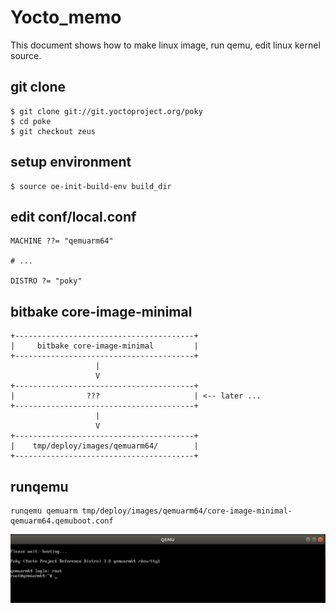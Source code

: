 # Yocto_memo

This document shows how to make linux image, run qemu, edit linux kernel source.

## git clone

```
$ git clone git://git.yoctoproject.org/poky
$ cd poke
$ git checkout zeus
```

## setup environment

```
$ source oe-init-build-env build_dir
```

## edit conf/local.conf

```
MACHINE ??= "qemuarm64"

# ...

DISTRO ?= "poky"
```

## bitbake core-image-minimal

```text
+----------------------------------------+
|     bitbake core-image-minimal         |
+----------------------------------------+
                   |
                   V
+----------------------------------------+
|                ???                     | <-- later ...
+----------------------------------------+
                   |
                   V
+----------------------------------------+
|    tmp/deploy/images/qemuarm64/        |
+----------------------------------------+
```

## runqemu

```
runqemu qemuarm tmp/deploy/images/qemuarm64/core-image-minimal-qemuarm64.qemuboot.conf
```

![qemu](./images/001.png)